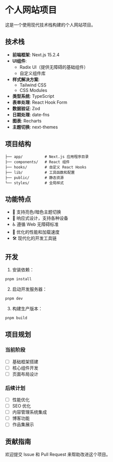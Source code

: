 # 个人网站项目

这是一个使用现代技术栈构建的个人网站项目。

## 技术栈

- **前端框架**: Next.js 15.2.4
- **UI组件**: 
  - Radix UI（提供无障碍的基础组件）
  - 自定义组件库
- **样式解决方案**: 
  - Tailwind CSS
  - CSS Modules
- **类型系统**: TypeScript
- **表单处理**: React Hook Form
- **数据验证**: Zod
- **日期处理**: date-fns
- **图表**: Recharts
- **主题切换**: next-themes

## 项目结构

```
├── app/          # Next.js 应用程序目录
├── components/   # React 组件
├── hooks/        # 自定义 React Hooks
├── lib/          # 工具函数和配置
├── public/       # 静态资源
└── styles/       # 全局样式
```

## 功能特点

- 🎨 支持亮色/暗色主题切换
- 📱 响应式设计，支持各种设备
- ♿ 遵循 Web 无障碍标准
- 🚀 优化的性能和加载速度
- 🛠️ 现代化的开发工具链

## 开发

1. 安装依赖：
```bash
pnpm install
```

2. 启动开发服务器：
```bash
pnpm dev
```

3. 构建生产版本：
```bash
pnpm build
```

## 项目规划

### 当前阶段
- [ ] 基础框架搭建
- [ ] 核心组件开发
- [ ] 页面布局设计

### 后续计划
- [ ] 性能优化
- [ ] SEO 优化
- [ ] 内容管理系统集成
- [ ] 博客功能
- [ ] 作品集展示

## 贡献指南

欢迎提交 Issue 和 Pull Request 来帮助改进这个项目。 